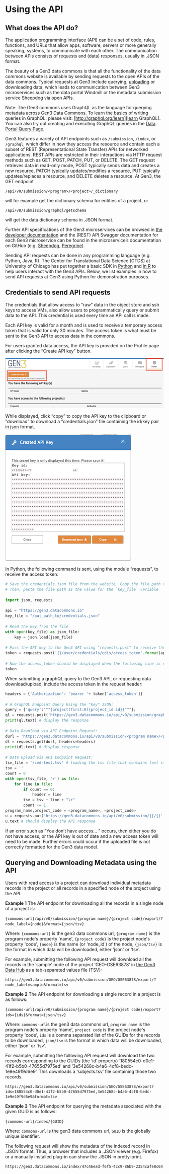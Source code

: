 # Using the API

## What does the API do?

The application programming interface (API) can be a set of code, rules, functions, and URLs that allow apps, software, servers or more generally speaking, systems, to communicate with each other. The communication between APIs consists of requests and (data) responses, usually in .JSON format.

The beauty of a Gen3 data commons is that all the functionality of the data commons website is available by sending requests to the open APIs of the data commons. Typical requests at Gen3 include querying, [uploading][Gen3 Submit Data] or downloading data, which leads to communication between Gen3 microservices such as the data portal Windmill or the metadata submission service Sheepdog via open APIs.

>
Note: The Gen3 commons uses GraphQL as the language for querying metadata across Gen3 Data Commons. To learn the basics of writing queries in GraphQL, please visit: [http://graphql.org/learn][learn GraphQL]. You can also try out creating and executing GraphQL queries in the [Data Portal Query Page][Query_page_instructions].



Gen3 features a variety of API endpoints such as `/submission`, `/index`, or `/graphql`, which differ in how they access the resource and contain each a subset of REST (Representational State Transfer) APIs for networked applications. REST APIs are restricted in their interactions via HTTP request methods such as GET, POST, PATCH, PUT, or DELETE. The GET request retrieves data in read-only mode, POST typically sends data and creates a new resource, PATCH typically updates/modifies a resource, PUT typically updates/replaces a resource, and DELETE deletes a resource. At Gen3, the GET endpoint
```
/api/v0/submission/<program>/<project>/_dictionary
```
will for example get the dictionary schema for entities of a project, or
```
/api/v0/submission/graphql/getschema
```
will get the data dictionary schema in .JSON format.

Further API specifications of the Gen3 microservices can be browsed in [the developer documentation][microservice docs] and the (REST) API Swagger documentation for each Gen3 microservice can be found in the microservice’s documentation on GitHub (e.g. [Sheepdog][Sheepdog], [Peregrine][Peregrine]).

Sending API requests can be done in any programming language (e.g. Python, Java, R). The Center for Translational Data Science (CTDS) at University of Chicago has put together a basic SDK in [Python][Gen3 SDK-Python] and [in R][Gen3 SDK-R] to help users interact with the Gen3 APIs. Below, we list examples in how to send API requests at Gen3 using Python for demonstration purposes.

## Credentials to send API requests

The credentials that allow access to “raw” data in the object store and ssh keys to access VMs, also allow users to programmatically query or submit data to the API. This credential is used every time an API call is made.

Each API key is valid for a month and is used to receive a temporary access token that is valid for only 30 minutes. The access token is what must be sent to the Gen3 API to access data in the commons.

For users granted data access, the API key is provided on the Profile page after clicking the “Create API key” button.

![Screenshot of Profile page showing the API keys you have and the Create API key button][img API key profile]

While displayed, click “copy” to copy the API key to the clipboard or “download” to download a “credentials.json” file containing the id/key pair in json format.

![Screenshot of the API Key window showing the option to copy the API key or download the .json file with credentials][img API copy keys]

In Python, the following command is sent, using the module “requests”, to receive the access token:
```python
# Save the credentials.json file from the website. Copy the file path to the credentials file with the key.
# Then, paste the file path as the value for the `key_file` variable

import json, requests

api = "https://gen3.datacommons.io"
key_file = "/put_path_to/credentials.json"

# Read the key from the file
with open(key_file) as json_file:
    key = json.load(json_file)

# Pass the API key to the Gen3 API using "requests.post" to receive the access token:
token = requests.post('{}/user/credentials/cdis/access_token'.format(api), json=key).json()

# Now the access_token should be displayed when the following line is entered:
token
```
When submitting a graphQL query to the Gen3 API, or requesting data download/upload, include the access token in the request header:
```python
headers = {'Authorization': 'bearer '+ token['access_token']}

# A GraphQL Endpoint Query Using the "key" JSON:
query = {'query':"""{project(first:0){project_id id}}"""};
ql = requests.post('https://gen3.datacommons.io/api/v0/submission/graphql/', json=query, headers=headers)
print(ql.text) # display the response

# Data Download via API Endpoint Request:
durl = 'https://gen3.datacommons.io/api/v0/submission/<program name>/<project code>/export?format=tsv&ids=' + ids[0:-1] # define the download url with the GUIDs of the records to download in "ids" list
dl = requests.get(durl, headers=headers)
print(dl.text) # display response

# Data Upload via API Endpoint Request:
tsv_file = '/cmd-test.tsv' # loading the tsv file that contains text string and tab-separated values
tsv = ''
count = 0
with open(tsv_file, 'r') as file:
    for line in file:
        if count == 0:
            header = line
        tsv = tsv + line + "\r"
        count += 1
program_name,project_code = <program_name>, <project_code>
u = requests.put('https://gen3.datacommons.io/api/v0/submission/{}/{}'.format(program_name,project_code), data=tsv, headers=headers)
u.text # should display the API response
```

If an error such as "You don’t have access… " occurs, then either you do not have access, or the API key is out of date and a new access token will need to be made. Further errors could occur if the uploaded file is not correctly formatted for the Gen3 data model.

## Querying and Downloading Metadata using the API

Users with read access to a project can download individual metadata records in the project or all records in a specified node of the project using the API.

**Example 1** The API endpoint for downloading all the records in a single node of a project is:

`{commons-url}/api/v0/submission/{program name}/{project code}/export/?node_label={node}&format={json/tsv}`

Where:
`{commons-url}` is the gen3 data commons url,
`{program name}` is the program node's property 'name',
`{project code}` is the project node's property 'code',
`{node}` is the name (or 'node_id') of the node,
`{json/tsv}` is the format in which data will be downloaded, either 'json' or 'tsv'.

For example, submitting the following API request will download all the records in the ‘sample’ node of the project ‘GEO-GSE63878’ in [the Gen3 Data Hub][Gen3 DC] as a tab-separated values file (TSV):
```
https://gen3.datacommons.io/api/v0/submission/GEO/GSE63878/export/?node_label=sample&format=tsv
```


**Example 2** The API endpoint for downloading a single record in a project is as follows:

`{commons-url}/api/v0/submission/{program name}/{project code}/export?ids={ids}&format={json/tsv}`

Where:
`commons-url`is the gen3 data commons url,
`program name` is the program node's property 'name',
`project code` is the project node's property 'code',
`ids` is a comma separated list of the GUIDs for the records to be downloaded,
`json/tsv` is the format in which data will be downloaded, either 'json' or 'tsv'.

For example, submitting the following API request will download the two records corresponding to the GUIDs (the ‘id’ property) ‘180554c0-d0e1-41f2-b5b0-47655d7975ed’ and ‘3e54268c-b4a6-4cf8-bedc-1e9e49f9d6e9’. This downloads a ‘subjects.tsv’ file containing those two records.

```
https://gen3.datacommons.io/api/v0/submission/GEO/GSE63878/export?ids=180554c0-d0e1-41f2-b5b0-47655d7975ed,3e54268c-b4a6-4cf8-bedc-1e9e49f9d6e9&format=tsv
```

**Example 3** The API endpoint for querying the metadata associated with the given GUID is as follows:

`{commons-url}/index/{GUID}`

Where:
`commons-url` is the gen3 data commons url,
`GUID` is the globally unique identifier.


The following request will show the metadata of the indexed record in .JSON format. Thus, a browser that includes a .JSON viewer (e.g. Firefox) or a manually installed plug-in can show the .JSON in pretty-print.
```
https://gen3.datacommons.io/index/47c46ead-f6f5-4cc9-86b9-2354cafe8c64
```


<!-- What Does the API Do? -->
[Gen3 Submit Data]: ../operator-guide/submit-structured-data.md
[learn GraphQL]: http://graphql.org/learn
[Query_page_instructions]: portal.md/#query-page
[microservice docs]: ../developer-guide/key_repos.md
[Sheepdog]: https://petstore.swagger.io/?url=https://raw.githubusercontent.com/uc-cdis/sheepdog/master/openapi/swagger.yml#/
[Peregrine]: https://petstore.swagger.io/?url=https://raw.githubusercontent.com/uc-cdis/peregrine/master/openapis/swagger.yaml
[Gen3 SDK-Python]: https://github.com/uc-cdis/gen3sdk-python
[Gen3 SDK-R]: https://github.com/uc-cdis/gen3sdk-R
<!-- Credentials -->
[img API key profile]: img/API_key_profile_page.png
[img API copy keys]: img/API_copy_keys.png
<!-- Querying and Downloading Metadata -->
[Gen3 DC]: https://gen3.datacommons.io/
